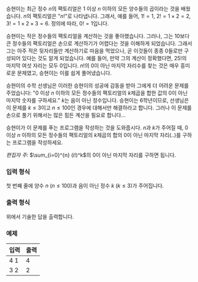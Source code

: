 승현이는 최근 정수 $n$의 팩토리얼은 $1$ 이상 $n$ 이하의 모든 양수들의 곱이라는 것을 배웠습니다. $n$의 팩토리얼은 "$n!$"로 나타냅니다. 그래서, 예를 들어, $1! = 1$, $2! = 1 \times 2 = 2$, $3! = 1 \times 2 \times 3 = 6$. 정의에 따라, $0! = 1$입니다. 

승현이는 작은 정수들의 팩토리얼을 계산하는 것을 좋아했습니다. 그러나, 그는 10보다 큰 정수들의 팩토리얼은 손으로 계산하기가 어렵다는 것을 이해하게 되었습니다. 그래서 그는 아주 적은 뒷자리들만 계산하기로 마음을 먹었으나, 곧 이것들이 종종 0들로만 구성되어 있다는 것도 알게 되었습니다. 예를 들어, 만약 그의 계산이 정확했다면, $25!$의 마지막 여섯 자리는 모두 0입니다. $n!$의 0이 아닌 마지막 자리수를 찾는 것은 매우 흥미로운 문제였고, 승현이는 이를 쉽게 풀어냈습니다. 

승현이의 수학 선생님은 이러한 승현이의 성공에 감동을 받아 그에게 더 어려운 문제를 주었습니다: "$0$ 이상 $n$ 이하의 모든 정수들의 팩토리얼의 $k$제곱을 합한 값의 0이 아닌 마지막 숫자를 구하세요." $k$는 음이 아닌 정수입니다. 승현이는 6학년이므로, 선생님은 이 문제를 $k \le 3$이고 $n \le 100$인 경우에 대해서만 해결하라고 합니다. 그러나 이 문제를 손으로 풀기 위해서는 많은 힘든 계산을 필요로 합니다...

승현이가 이 문제를 푸는 프로그램을 작성하는 것을 도와줍시다. $n$과 $k$가 주어질 때, $0$ 이상 $n$ 이하의 모든 정수들의 팩토리얼의 $k$제곱의 합의 0이 아닌 마지막 자리(..)를 구하는 프로그램을 작성하세요.

*편집자 주*: $\sum_{i=0}^{n} (i!)^k$의 0이 아닌 마지막 자리를 구하면 됩니다.

### 입력 형식

첫 번째 줄에 양수 $n$ ($n \le 100$)과 음이 아닌 정수 $k$ ($k \le 3$)가 주어집니다.

### 출력 형식

위에서 기술한 답을 출력합니다.

### 예제

<table class='table table-bordered table-condensed'>
 <thead>
  <tr>
   <th style="width: 50%;">입력</th>
   <th style="width: 50%;">출력</th>
  </tr>
 </thead>
 <tbody>
  <tr>
   <td class="code-font">4 1</td>
   <td class="code-font">4</td>
  </tr>
  <tr>
   <td class="code-font">3 2</td>
   <td class="code-font">2</td>
  </tr>
 </tbody>
</table>